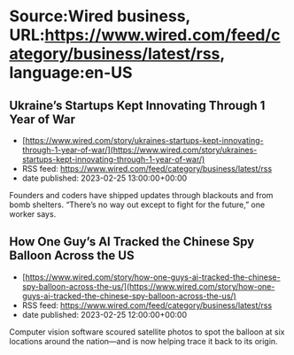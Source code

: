 # Source:Wired business, URL:https://www.wired.com/feed/category/business/latest/rss, language:en-US

## Ukraine’s Startups Kept Innovating Through 1 Year of War
 - [https://www.wired.com/story/ukraines-startups-kept-innovating-through-1-year-of-war/](https://www.wired.com/story/ukraines-startups-kept-innovating-through-1-year-of-war/)
 - RSS feed: https://www.wired.com/feed/category/business/latest/rss
 - date published: 2023-02-25 13:00:00+00:00

Founders and coders have shipped updates through blackouts and from bomb shelters. “There’s no way out except to fight for the future,” one worker says.

## How One Guy’s AI Tracked the Chinese Spy Balloon Across the US
 - [https://www.wired.com/story/how-one-guys-ai-tracked-the-chinese-spy-balloon-across-the-us/](https://www.wired.com/story/how-one-guys-ai-tracked-the-chinese-spy-balloon-across-the-us/)
 - RSS feed: https://www.wired.com/feed/category/business/latest/rss
 - date published: 2023-02-25 12:00:00+00:00

Computer vision software scoured satellite photos to spot the balloon at six locations around the nation—and is now helping trace it back to its origin.

